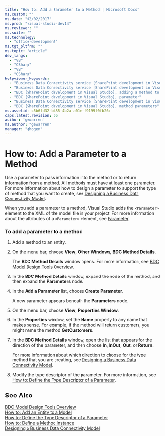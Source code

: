 ```yaml
---
title: "How to: Add a Parameter to a Method | Microsoft Docs"
ms.custom: ""
ms.date: "02/02/2017"
ms.prod: "visual-studio-dev14"
ms.reviewer: ""
ms.suite: ""
ms.technology: 
  - "office-development"
ms.tgt_pltfrm: ""
ms.topic: "article"
dev_langs: 
  - "VB"
  - "CSharp"
  - "VB"
  - "CSharp"
helpviewer_keywords: 
  - "Business Data Connectivity service [SharePoint development in Visual Studio], adding a method to a parameter"
  - "Business Data Connectivity service [SharePoint development in Visual Studio], parameter"
  - "BDC [SharePoint development in Visual Studio], adding a method to a parameter"
  - "BDC [SharePoint development in Visual Studio], parameter"
  - "Business Data Connectivity service [SharePoint development in Visual Studio], method parameters"
  - "BDC [SharePoint development in Visual Studio], method parameters"
ms.assetid: c5b6fd32-bf85-4b2a-a01e-f9199f0fb26e
caps.latest.revision: 16
author: "gewarren"
ms.author: "gewarren"
manager: "ghogen"
---
```

# How to: Add a Parameter to a Method
  Use a parameter to pass information into the method or to return information from a method. All methods must have at least one parameter. For more information about how to design a parameter to support the type of method that you want to create, see [Designing a Business Data Connectivity Model](../sharepoint/designing-a-business-data-connectivity-model.md).  
  
 When you add a parameter to a method, Visual Studio adds the `<Parameter>` element to the XML of the model file in your project. For more information about the attributes of a `<Parameter>` element, see [Parameter](http://go.microsoft.com/fwlink/?LinkId=169284).  
  
### To add a parameter to a method  
  
1.  Add a method to an entity.  
  
2.  On the menu bar, choose **View**, **Other Windows**, **BDC Method Details**.  
  
     The **BDC Method Details** window opens. For more information, see [BDC Model Design Tools Overview](../sharepoint/bdc-model-design-tools-overview.md).  
  
3.  In the **BDC Method Details** window, expand the node of the method, and then expand the **Parameters** node.  
  
4.  In the **Add a Parameter** list, choose **Create Parameter**.  
  
     A new parameter appears beneath the **Parameters** node.  
  
5.  On the menu bar, choose **View**, **Properties Window**.  
  
6.  In the **Properties** window, set the **Name** property to any name that makes sense. For example, if the method will return customers, you might name the method **GetCustomers**.  
  
7.  In the **BDC Method Details** window, open the list that appears for the direction of the parameter, and then choose **In**, **InOut**, **Out**, or **Return**.  
  
     For more information about which direction to choose for the type method that you are creating, see [Designing a Business Data Connectivity Model](../sharepoint/designing-a-business-data-connectivity-model.md).  
  
8.  Modify the type descriptor of the parameter. For more information, see [How to: Define the Type Descriptor of a Parameter](../sharepoint/how-to-define-the-type-descriptor-of-a-parameter.md).  
  
## See Also  
 [BDC Model Design Tools Overview](../sharepoint/bdc-model-design-tools-overview.md)   
 [How to: Add an Entity to a Model](../sharepoint/how-to-add-an-entity-to-a-model.md)   
 [How to: Define the Type Descriptor of a Parameter](../sharepoint/how-to-define-the-type-descriptor-of-a-parameter.md)   
 [How to: Define a Method Instance](../sharepoint/how-to-define-a-method-instance.md)   
 [Designing a Business Data Connectivity Model](../sharepoint/designing-a-business-data-connectivity-model.md)  
  
  